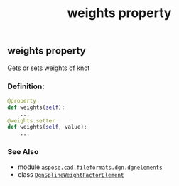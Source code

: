 ﻿---
title: weights property
second_title: Aspose.CAD for Python via .NET API References
description: 
type: docs
weight: 40
url: /aspose.cad.fileformats.dgn.dgnelements/dgnsplineweightfactorelement/weights/
is_root: false
---

## weights property


Gets or sets weights of knot
### Definition:
```python
@property
def weights(self):
    ...
@weights.setter
def weights(self, value):
    ...
```

### See Also
* module [`aspose.cad.fileformats.dgn.dgnelements`](../../)
* class [`DgnSplineWeightFactorElement`](/cad/python-net/aspose.cad.fileformats.dgn.dgnelements/dgnsplineweightfactorelement)
